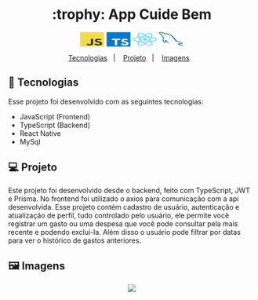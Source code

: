 <h1 align="center">
  :trophy: App Cuide Bem
</h1>

<p align="center">
  <img align="center" height="30" width="50" alt="html-icon" src="https://github.com/devicons/devicon/blob/master/icons/javascript/javascript-original.svg">
  <img align="center" height="30" width="50" alt="html-icon" src="https://github.com/devicons/devicon/blob/master/icons/typescript/typescript-original.svg">
  
  <img align="center" height="30" width="50" alt="html-icon" src="https://github.com/devicons/devicon/blob/master/icons/react/react-original.svg">
  <img align="center" height="30" width="50" alt="html-icon" src="https://github.com/devicons/devicon/blob/master/icons/mysql/mysql-original.svg">
</p>

<p align="center">
  <a href="#-tecnologias">Tecnologias</a>&nbsp;&nbsp;&nbsp;|&nbsp;&nbsp;&nbsp;
  <a href="#-projeto">Projeto</a>&nbsp;&nbsp;&nbsp;|&nbsp;&nbsp;&nbsp;
  <a href="#%EF%B8%8F-imagens">Imagens</a>&nbsp;&nbsp;&nbsp;
</p>

## 🚀 Tecnologias 
Esse projeto foi desenvolvido com as seguintes tecnologias:

- JavaScript (Frontend)
- TypeScript (Backend)
- React Native
- MySql

## 💻 Projeto
  Este projeto foi desenvolvido desde o backend, feito com TypeScript, JWT e Prisma. No frontend foi utilizado o axios para comunicação com a api desenvolvida. Esse projeto contém cadastro de usuário, autenticação e atualização de perfil, tudo controlado pelo usuário, ele permite você registrar um gasto ou uma despesa que você pode consultar pela mais recente e podendo exclui-la. Além disso o usuário pode filtrar por datas para ver o histórico de gastos anteriores.

  ## 🖼️ Imagens

<p align="center">
  <img src="https://github.com/user-attachments/assets/2af0f41e-1e5d-40c9-9b11-aa7dc3f51d98"/>
</p>
